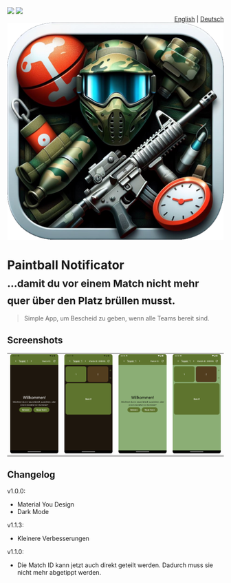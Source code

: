 <div>
<div align="left">
<img src="https://github.com/CryZo/PaintballNotificator/actions/workflows/android.yml/badge.svg"/>
<img src="https://github.com/CryZo/PaintballNotificator/actions/workflows/docs.yml/badge.svg"/>
</div>
<div align="right">
<a href="README.md">English</a> | <a href="README.de.md">Deutsch</a>
</div>
</div>

<div align="center">
<img src="fastlane/metadata/android/de-DE/images/icon.png" alt="App icon" />
</div>

<h1>Paintball Notificator<br><sub>…damit du vor einem Match nicht mehr quer über den Platz brüllen musst.</sub></h1>

> Simple App, um Bescheid zu geben, wenn alle Teams bereit sind.

## Screenshots
|  | | | |
|-|-|-|-|
| ![](fastlane/metadata/android/de-DE/images/phoneScreenshots/1.png) | ![](fastlane/metadata/android/de-DE/images/phoneScreenshots/2.png) | ![](fastlane/metadata/android/de-DE/images/phoneScreenshots/3.png) | ![](fastlane/metadata/android/de-DE/images/phoneScreenshots/4.png) | 

## Changelog
v1.0.0:
 - Material You Design
 - Dark Mode

v1.1.3:
 - Kleinere Verbesserungen

v1.1.0:
 - Die Match ID kann jetzt auch direkt geteilt werden. Dadurch muss sie nicht mehr abgetippt werden.

